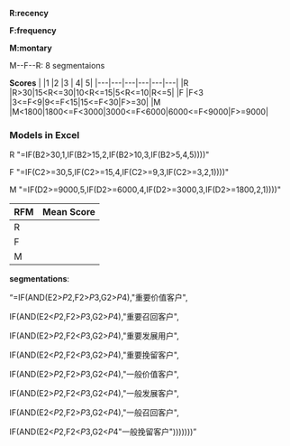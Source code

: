 **R:recency**

**F:frequency**

**M:montary**

M--F--R: 8 segmentaions 

**Scores**
|   |1  |2  |3  |  4| 5|
|---|---|---|---|---|---|
|R  |R>30|15<R<=30|10<R<=15|5<R<=10|R<=5|
|F  |F<3  |3<=F<9|9<=F<15|15<=F<30|F>=30|
|M  |M<1800|1800<=F<3000|3000<=F<6000|6000<=F<9000|F>=9000|

### Models in Excel

R "=IF(B2>30,1,IF(B2>15,2,IF(B2>10,3,IF(B2>5,4,5))))"

F "=IF(C2>=30,5,IF(C2>=15,4,IF(C2>=9,3,IF(C2>=3,2,1))))"

M "=IF(D2>=9000,5,IF(D2>=6000,4,IF(D2>=3000,3,IF(D2>=1800,2,1))))"

RFM|Mean Score|
---|---|
R|
F|
M|

**segmentations**:

“=IF(AND(E2>$P$2,F2>$P$3,G2>$P$4),"重要价值客户",

IF(AND(E2<$P$2,F2>$P$3,G2>$P$4),"重要召回客户",

IF(AND(E2>$P$2,F2<$P$3,G2>$P$4),"重要发展用户",

IF(AND(E2<$P$2,F2<$P$3,G2>$P$4),"重要挽留客户",

IF(AND(E2>$P$2,F2>$P$3,G2<$P$4),"一般价值客户",

IF(AND(E2>$P$2,F2<$P$3,G2<$P$4),"一般发展客户",

IF(AND(E2<$P$2,F2>$P$3,G2<$P$4),"一般召回客户",

IF(AND(E2<$P$2,F2<$P$3,G2<$P$4"一般挽留客户")))))))”
